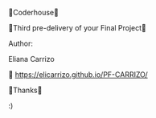 🚀Coderhouse🚀

🔧Third pre-delivery of your Final Project🔧



Author:

Eliana Carrizo

📌 https://elicarrizo.github.io/PF-CARRIZO/

📢Thanks📢

:)
